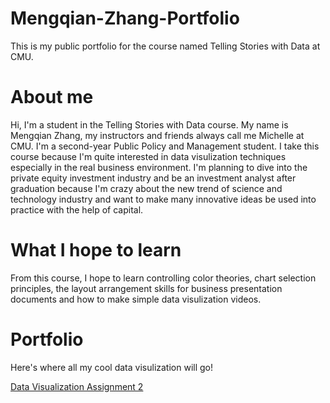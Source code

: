 # Mengqian-Zhang-Portfolio
This is my public portfolio for the course named Telling Stories with Data at CMU.

# About me
Hi, I'm a student in the Telling Stories with Data course. My name is Mengqian Zhang, my instructors and friends always call me Michelle at CMU. I'm a second-year Public Policy and Management student. I take this course because I'm quite interested in data visulization techniques especially in the real business environment. I'm planning to dive into the private equity investment industry and be an investment analyst after graduation because I'm crazy about the new trend of science and technology industry and want to make many innovative ideas be used into practice with the help of capital.

# What I hope to learn
From this course, I hope to learn controlling color theories, chart selection principles, the layout arrangement skills for business presentation documents and how to make simple data visulization videos.

# Portfolio
Here's where all my cool data visulization will go!

[Data Visualization Assignment 2](/dataviz2.md)
